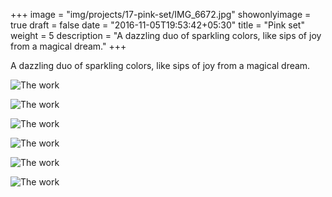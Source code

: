 +++
image = "img/projects/17-pink-set/IMG_6672.jpg"
showonlyimage = true
draft = false
date = "2016-11-05T19:53:42+05:30"
title = "Pink set"
weight = 5
description = "A dazzling duo of sparkling colors, like sips of joy from a magical dream."
+++

A dazzling duo of sparkling colors, like sips of joy from a magical dream.

![The work][1]

![The work][2]

![The work][3]

![The work][4]

![The work][5]

![The work][6]

[1]: /img/projects/17-pink-set/IMG_6672.jpg
[2]: /img/projects/17-pink-set/IMG_6676.jpg
[3]: /img/projects/17-pink-set/IMG_6665.jpg
[4]: /img/projects/17-pink-set/IMG_6649.jpg
[5]: /img/projects/17-pink-set/IMG_6644.jpg
[6]: /img/projects/17-pink-set/IMG_6646.jpg